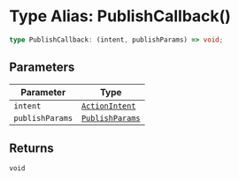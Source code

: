 # Type Alias: PublishCallback()

```ts
type PublishCallback: (intent, publishParams) => void;
```

## Parameters

| Parameter | Type |
| ------ | ------ |
| `intent` | [`ActionIntent`](../../ActionIntent.types/type-aliases/action-intent.md) |
| `publishParams` | [`PublishParams`](../../PublishParams.types/interfaces/publish-params.md) |

## Returns

`void`
